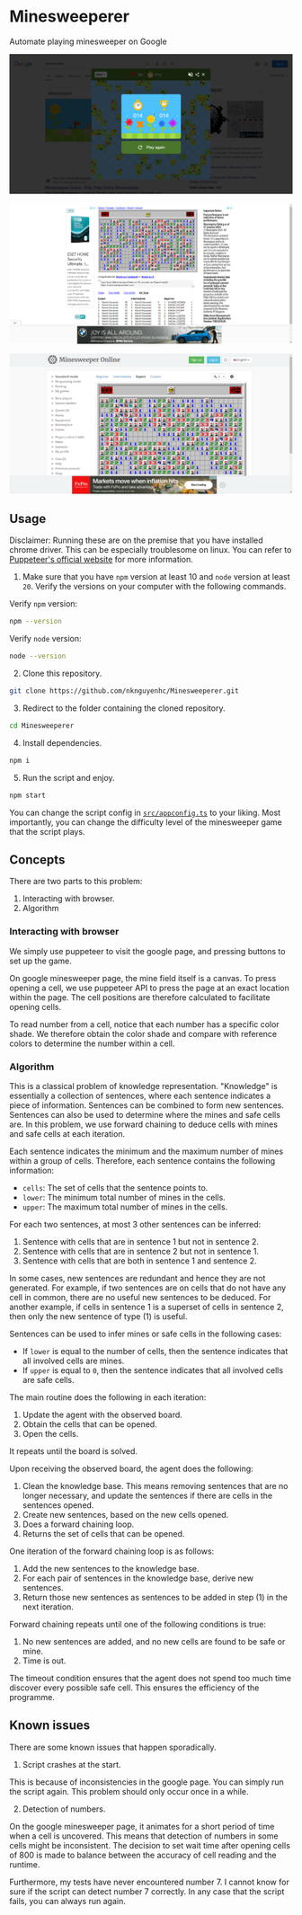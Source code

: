 # Minesweeperer
Automate playing minesweeper on Google

![google](./media/google.png)

![minesweeperonline](./media/minesweeperonline.png)

![minedot](./media/minedot.png)

## Usage

Disclaimer: Running these are on the premise that you have installed chrome driver. This can be especially troublesome on linux. You can refer to [Puppeteer's official website](https://pptr.dev/) for more information.

1. Make sure that you have `npm` version at least 10 and `node` version at least `20`. Verify the versions on your computer with the following commands.

Verify `npm` version:

```bash
npm --version
```

Verify `node` version:

```bash
node --version
```

2. Clone this repository.

```bash
git clone https://github.com/nknguyenhc/Minesweeperer.git
```

3. Redirect to the folder containing the cloned repository.

```bash
cd Minesweeperer
```

4. Install dependencies.

```bash
npm i
```

5. Run the script and enjoy.

```bash
npm start
```

You can change the script config in [`src/appconfig.ts`](./src/appconfig.ts) to your liking. Most importantly, you can change the difficulty level of the minesweeper game that the script plays.

## Concepts

There are two parts to this problem:

1. Interacting with browser.
2. Algorithm

### Interacting with browser

We simply use puppeteer to visit the google page, and pressing buttons to set up the game.

On google minesweeper page, the mine field itself is a canvas. To press opening a cell, we use puppeteer API to press the page at an exact location within the page. The cell positions are therefore calculated to facilitate opening cells.

To read number from a cell, notice that each number has a specific color shade. We therefore obtain the color shade and compare with reference colors to determine the number within a cell.

### Algorithm

This is a classical problem of knowledge representation. "Knowledge" is essentially a collection of sentences, where each sentence indicates a piece of information. Sentences can be combined to form new sentences. Sentences can also be used to determine where the mines and safe cells are. In this problem, we use forward chaining to deduce cells with mines and safe cells at each iteration.

Each sentence indicates the minimum and the maximum number of mines within a group of cells. Therefore, each sentence contains the following information:

* `cells`: The set of cells that the sentence points to.
* `lower`: The minimum total number of mines in the cells.
* `upper`: The maximum total number of mines in the cells.

For each two sentences, at most 3 other sentences can be inferred:

1. Sentence with cells that are in sentence 1 but not in sentence 2.
2. Sentence with cells that are in sentence 2 but not in sentence 1.
3. Sentence with cells that are both in sentence 1 and sentence 2.

In some cases, new sentences are redundant and hence they are not generated. For example, if two sentences are on cells that do not have any cell in common, there are no useful new sentences to be deduced. For another example, if cells in sentence 1 is a superset of cells in sentence 2, then only the new sentence of type (1) is useful.

Sentences can be used to infer mines or safe cells in the following cases:

* If `lower` is equal to the number of cells, then the sentence indicates that all involved cells are mines.
* If `upper` is equal to `0`, then the sentence indicates that all involved cells are safe cells.

The main routine does the following in each iteration:

1. Update the agent with the observed board.
2. Obtain the cells that can be opened.
3. Open the cells.

It repeats until the board is solved.

Upon receiving the observed board, the agent does the following:

1. Clean the knowledge base. This means removing sentences that are no longer necessary, and update the sentences if there are cells in the sentences opened.
2. Create new sentences, based on the new cells opened.
3. Does a forward chaining loop.
4. Returns the set of cells that can be opened.

One iteration of the forward chaining loop is as follows:

1. Add the new sentences to the knowledge base.
2. For each pair of sentences in the knowledge base, derive new sentences.
3. Return those new sentences as sentences to be added in step (1) in the next iteration.

Forward chaining repeats until one of the following conditions is true:

1. No new sentences are added, and no new cells are found to be safe or mine.
2. Time is out.

The timeout condition ensures that the agent does not spend too much time discover every possible safe cell. This ensures the efficiency of the programme.

## Known issues

There are some known issues that happen sporadically.

1. Script crashes at the start.

This is because of inconsistencies in the google page. You can simply run the script again. This problem should only occur once in a while.

2. Detection of numbers.

On the google minesweeper page, it animates for a short period of time when a cell is uncovered. This means that detection of numbers in some cells might be inconsistent. The decision to set wait time after opening cells of 800 is made to balance between the accuracy of cell reading and the runtime.

Furthermore, my tests have never encountered number 7. I cannot know for sure if the script can detect number 7 correctly. In any case that the script fails, you can always run again.
